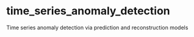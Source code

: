 # time_series_anomaly_detection
Time series anomaly detection via prediction and reconstruction models
